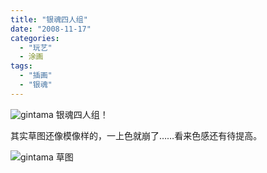```yaml
---
title: "银魂四人组"
date: "2008-11-17"
categories: 
  - "玩艺"
  - 涂画
tags: 
  - "插画"
  - "银魂"
---
```

![gintama](https://media.kaerozhi.com/2025/06/92294131461b00b38f2db7a917b3197a.webp "gintama")
银魂四人组！

<!-- more -->

其实草图还像模像样的，一上色就崩了……看来色感还有待提高。

![gintama 草图](https://media.kaerozhi.com/2025/06/3a9c4c359eed29ad64b401a195f7da86.webp)
